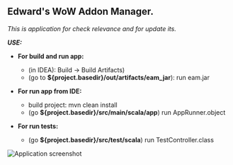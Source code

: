 ## Edward's WoW Addon Manager.
*This is application for check relevance and for update its.*

**_USE:_**

* **For build and run app:**
    * (in IDEA): Build -> Build Artifacts)
    * (go to **${project.basedir}/out/artifacts/eam_jar**): run eam.jar

* **For run app from IDE:**
  * build project: mvn clean install
  * (go **${project.basedir}/src/main/scala/app**) run AppRunner.object

* **For run tests:**
    * (go **${project.basedir}/src/test/scala**) run TestController.class

![Application screenshot](url)